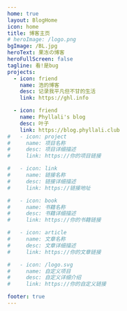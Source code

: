 ```yaml
---
home: true
layout: BlogHome
icon: home
title: 博客主页
# heroImage: /logo.png
bgImage: /BL.jpg
heroText: 果冻の博客
heroFullScreen: false
tagline: 看!是bug
projects:
  - icon: friend
    name: 浩的博客
    desc: 记录我平凡但不甘的生活
    link: https://ghl.info

  - icon: friend
    name: Phyllali's blog
    desc: 叶子
    link: https://blog.phyllali.club
#   - icon: project
#     name: 项目名称
#     desc: 项目详细描述
#     link: https://你的项目链接

#   - icon: link
#     name: 链接名称
#     desc: 链接详细描述
#     link: https://链接地址

#   - icon: book
#     name: 书籍名称
#     desc: 书籍详细描述
#     link: https://你的书籍链接

#   - icon: article
#     name: 文章名称
#     desc: 文章详细描述
#     link: https://你的文章链接

#   - icon: /logo.svg
#     name: 自定义项目
#     desc: 自定义详细介绍
#     link: https://你的自定义链接

footer: true
---
```

